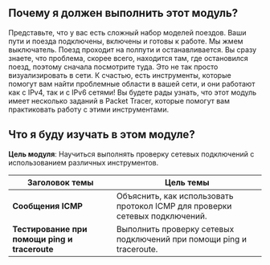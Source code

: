 <!-- verified: agorbachev 03.05.2022 -->

<!-- 13.0.1 -->
##  Почему я должен выполнить этот модуль?

Представьте, что у вас есть сложный набор моделей поездов. Ваши пути и поезда подключены, включены и готовы к работе. Мы жмем выключатель. Поезд проходит на полпути и останавливается. Вы сразу знаете, что проблема, скорее всего, находится там, где остановился поезд, поэтому сначала посмотрите туда. Это не так просто визуализировать в сети. К счастью, есть инструменты, которые помогут вам найти проблемные области в вашей сети, и они работают как с IPv4, так и с IPv6 сетями! Вы будете рады узнать, что этот модуль имеет несколько заданий в Packet Tracer, которые помогут вам практиковать работу с этими инструментами.

<!-- 13.0.2 -->
##  Что я буду изучать в этом модуле?

**Цель модуля**: Научиться выполнять проверку сетевых подключений с использованием различных инструментов.

| **Заголовок темы** | **Цель темы** |
| --- | --- |
| **Сообщения ICMP** | Объяснить, как использовать протокол ICMP для проверки сетевых подключений. |
| **Тестирование при помощи ping и traceroute** | Выполнить проверку сетевых подключений при помощи ping и traceroute. |

